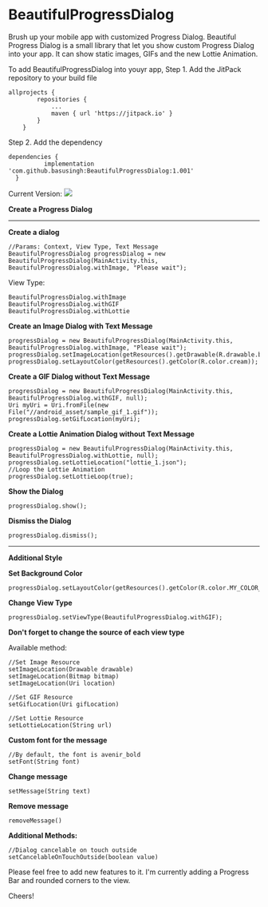 # BeautifulProgressDialog
Brush up your mobile app with customized Progress Dialog. Beautiful Progress Dialog is a small library that let you show custom Progress Dialog into your app. It can show static images, GIFs and the new Lottie Animation.

To add BeautifulProgressDialog into youyr app,
Step 1. Add the JitPack repository to your build file
```
allprojects {
        repositories {
			...
            maven { url 'https://jitpack.io' }
        }
    }
  ```
  Step 2. Add the dependency
  ```
  dependencies {
	        implementation 'com.github.basusingh:BeautifulProgressDialog:1.001'
	}
  ```
 Current Version:  [![](https://jitpack.io/v/basusingh/BeautifulProgressDialog.svg)](https://jitpack.io/#basusingh/BeautifulProgressDialog)
 
 **Create a Progress Dialog**
 ________________________________________________
 **Create a dialog**
 ```
 //Params: Context, View Type, Text Message
 BeautifulProgressDialog progressDialog = new BeautifulProgressDialog(MainActivity.this, BeautifulProgressDialog.withImage, "Please wait");
 ```
 View Type:
 ```
BeautifulProgressDialog.withImage
BeautifulProgressDialog.withGIF
BeautifulProgressDialog.withLottie
```


**Create an Image Dialog with Text Message**
```
progressDialog = new BeautifulProgressDialog(MainActivity.this, BeautifulProgressDialog.withImage, "Please wait");
progressDialog.setImageLocation(getResources().getDrawable(R.drawable.burger_logo));
progressDialog.setLayoutColor(getResources().getColor(R.color.cream));
```

**Create a GIF Dialog without Text Message**
```
progressDialog = new BeautifulProgressDialog(MainActivity.this, BeautifulProgressDialog.withGIF, null);
Uri myUri = Uri.fromFile(new File("//android_asset/sample_gif_1.gif"));
progressDialog.setGifLocation(myUri);
```

**Create a Lottie Animation Dialog without Text Message**
```
progressDialog = new BeautifulProgressDialog(MainActivity.this, BeautifulProgressDialog.withLottie, null);
progressDialog.setLottieLocation("lottie_1.json");
//Loop the Lottie Animation
progressDialog.setLottieLoop(true);
```

**Show the Dialog**
```
progressDialog.show();
```

**Dismiss the Dialog**
```
progressDialog.dismiss();
```

_________________________________________________

**Additional Style**

**Set Background Color**
```
progressDialog.setLayoutColor(getResources().getColor(R.color.MY_COLOR_NAME));
```

**Change View Type**
```
progressDialog.setViewType(BeautifulProgressDialog.withGIF);
```
**Don't forget to change the source of each view type**

Available method:
```
//Set Image Resource
setImageLocation(Drawable drawable)
setImageLocation(Bitmap bitmap)
setImageLocation(Uri location)

//Set GIF Resource
setGifLocation(Uri gifLocation)

//Set Lottie Resource
setLottieLocation(String url)
```

**Custom font for the message**
```
//By default, the font is avenir_bold
setFont(String font)
```

**Change message**
```
setMessage(String text)
```

**Remove message**
```
removeMessage()
```

**Additional Methods:**
```
//Dialog cancelable on touch outside
setCancelableOnTouchOutside(boolean value)
```








Please feel free to add new features to it. 
I'm currently adding a Progress Bar and rounded corners to the view.

Cheers!
